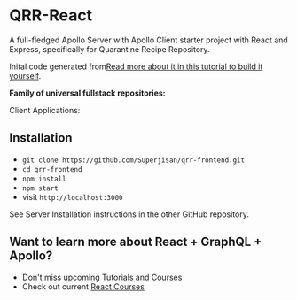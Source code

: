 # QRR-React


A full-fledged Apollo Server with Apollo Client starter project with React and Express, specifically for Quarantine Recipe Repository.

Inital code generated from[Read more about it in this tutorial to build it yourself](https://www.robinwieruch.de/graphql-apollo-server-tutorial/).

**Family of universal fullstack repositories:**

Client Applications:


## Installation

* `git clone https://github.com/Superjisan/qrr-frontend.git`
* `cd qrr-frontend`
* `npm install`
* `npm start`
* visit `http://localhost:3000`

See Server Installation instructions in the other GitHub repository.

## Want to learn more about React + GraphQL + Apollo?

* Don't miss [upcoming Tutorials and Courses](https://www.getrevue.co/profile/rwieruch)
* Check out current [React Courses](https://roadtoreact.com)
